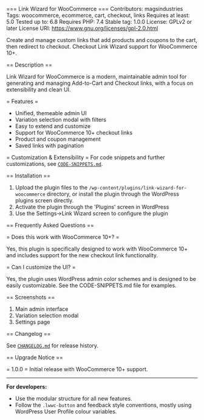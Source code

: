 === Link Wizard for WooCommerce ===
Contributors: magsindustries
Tags: woocommerce, ecommerce, cart, checkout, links
Requires at least: 5.0
Tested up to: 6.8
Requires PHP: 7.4
Stable tag: 1.0.0
License: GPLv2 or later
License URI: https://www.gnu.org/licenses/gpl-2.0.html

Create and manage custom links that add products and coupons to the cart, then redirect to checkout. Checkout Link Wizard support for WooCommerce 10+.

== Description ==

Link Wizard for WooCommerce is a modern, maintainable admin tool for generating and managing Add-to-Cart and Checkout links, with a focus on extensibility and clean UI.

= Features =
* Unified, themeable admin UI
* Variation selection modal with filters
* Easy to extend and customize
* Support for WooCommerce 10+ checkout links
* Product and coupon management
* Saved links with pagination


= Customization & Extensibility =
For code snippets and further customizations, see [`CODE-SNIPPETS.md`](./CODE-SNIPPETS.md).

== Installation ==

1. Upload the plugin files to the `/wp-content/plugins/link-wizard-for-woocommerce` directory, or install the plugin through the WordPress plugins screen directly.
2. Activate the plugin through the 'Plugins' screen in WordPress
3. Use the Settings->Link Wizard screen to configure the plugin

== Frequently Asked Questions ==

= Does this work with WooCommerce 10+? =

Yes, this plugin is specifically designed to work with WooCommerce 10+ and includes support for the new checkout link functionality.

= Can I customize the UI? =

Yes, the plugin uses WordPress admin color schemes and is designed to be easily customizable. See the CODE-SNIPPETS.md file for examples.

== Screenshots ==

1. Main admin interface
2. Variation selection modal
3. Settings page

== Changelog ==

See [`CHANGELOG.md`](./CHANGELOG.md) for release history.

== Upgrade Notice ==

= 1.0.0 =
Initial release with WooCommerce 10+ support.

---

**For developers:**
- Use the modular structure for all new features.
- Follow the `.lwwc-button` and feedback style conventions, mostly using WordPress User Profile colour variables.